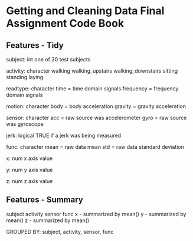 # Getting and Cleaning Data Final Assignment Code Book


## Features - Tidy
subject: int
	one of 30 test subjects
	
activity: character
	walking
	walking_upstairs
	walking_downstairs
	sitting
	standing
	laying

readtype: character
	time = time domain signals
	frequency = frequency domain signals

motion: character
	body = body acceleration
	gravity = gravity acceleration
	
sensor: character
	acc = raw source was accelerometer
	gyro = raw source was gyroscope
	
jerk: logical
	TRUE if a jerk was being measured
	
func: character
	mean = raw data mean
	std = raw data standard deviation

x: num
	x axis value

y: num
	y axis value

z: num
	z axis value

	
## Features - Summary
subject
activity
sensor
func
x - summarized by mean()
y - summarized by mean()
z - summarized by mean()

GROUPED BY: subject, activity, sensor, func

